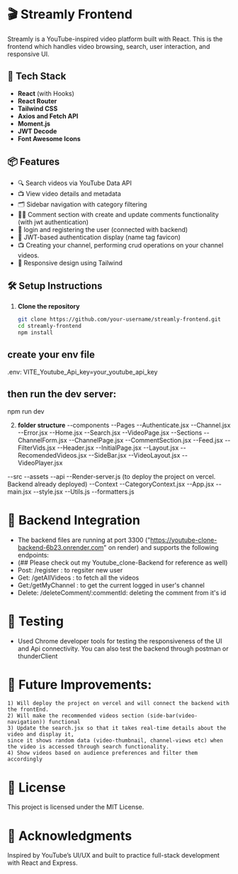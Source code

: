 # 🎬 Streamly Frontend

Streamly is a YouTube-inspired video platform built with React. This is the frontend which handles video browsing, search, user interaction, and responsive UI.

## 🚀 Tech Stack

- **React** (with Hooks)
- **React Router**
- **Tailwind CSS**
- **Axios and Fetch API**
- **Moment.js**
- **JWT Decode**
- **Font Awesome Icons**

## 📦 Features

- 🔍 Search videos via YouTube Data API
- 📺 View video details and metadata
- 🗂 Sidebar navigation with category filtering
- 🧑‍💬 Comment section with create and update comments functionality (with jwt authentication)
- 🔐 login and registering the user (connected with backend)
- 🔐 JWT-based authentication display (name tag favicon)
- 📺 Creating your channel, performing crud operations on your channel videos.
- 📱 Responsive design using Tailwind


## 🛠 Setup Instructions

1. **Clone the repository**
   ```bash
   git clone https://github.com/your-username/streamly-frontend.git
   cd streamly-frontend
   npm install
 ## create your env file
 .env:
 VITE_Youtube_Api_key=your_youtube_api_key
## then run the dev server:
npm run dev

2. **folder structure**
--components
    --Pages
        --Authenticate.jsx
        --Channel.jsx
        --Error.jsx
        --Home.jsx
        --Search.jsx
        --VideoPage.jsx
    --Sections
        --ChannelForm.jsx
        --ChannelPage.jsx
        --CommentSection.jsx
        --Feed.jsx
        --FilterVids.jsx
        --Header.jsx
        --InitialPage.jsx
        --Layout.jsx
        --RecomendedVideos.jsx
        --SideBar.jsx
        --VideoLayout.jsx
        --VideoPlayer.jsx

--src
    --assets
        --api
            --Render-server.js (to deploy the project on vercel. Backend already deployed)
        --Context
            --CategoryContext.jsx
        --App.jsx
        --main.jsx
        --style.jsx
        --Utils.js
            --formatters.js

# 🔗 Backend Integration
- The backend files are running at port 3300 ("https://youtube-clone-backend-6b23.onrender.com" on render) and supports the following endpoints:
- (## Please check out my Youtube_clone-Backend for reference as well)
- Post: /register : to regsiter new user
- Get: /getAllVideos : to fetch all the videos
- Get:/getMyChannel : to get the current logged in user's channel
- Delete: /deleteComment/:commentId: deleting the comment from it's id

# 🧪 Testing
- Used Chrome developer tools for testing the responsiveness of the UI and Api connectivity. You can also test the backend through postman or thunderClient

# 📌 Future Improvements: 
    1) Will deploy the project on vercel and will connect the backend with the frontEnd.
    2) Will make the recommended videos section (side-bar(video-navigation)) functional
    3) Update the search.jsx so that it takes real-time details about the video and display it, 
    since it shows random data (video-thumbnail, channel-views etc) when the video is accessed through search functionality. 
    4) Show videos based on audience preferences and filter them accordingly 

#   📄 License
This project is licensed under the MIT License.

#   🙌 Acknowledgments
Inspired by YouTube’s UI/UX and built to practice full-stack development with React and Express.
